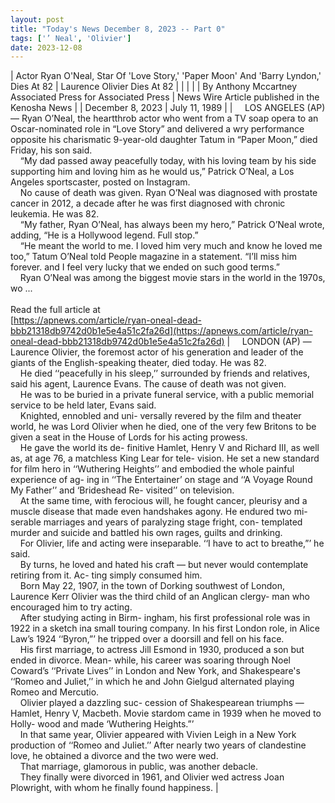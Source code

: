 ```yaml
---
layout: post
title: "Today's News December 8, 2023 -- Part 0"
tags: ['’ Neal', 'Olivier']
date: 2023-12-08
---
```


| Actor Ryan O'Neal, Star Of 'Love Story,' 'Paper Moon' And 'Barry Lyndon,' Dies At 82 | Laurence Olivier Dies At 82  |
|  |  |
| By Anthony Mccartney Associated Press for Associated Press | News Wire Article published in the Kenosha News |
| December 8, 2023 | July 11, 1989 |
| &nbsp;&nbsp;&nbsp;&nbsp;LOS ANGELES (AP) — Ryan O’Neal, the heartthrob actor who went from a TV soap opera to an Oscar-nominated role in “Love Story” and delivered a wry performance opposite his charismatic 9-year-old daughter Tatum in “Paper Moon,” died Friday, his son said.<br>&nbsp;&nbsp;&nbsp;&nbsp;“My dad passed away peacefully today, with his loving team by his side supporting him and loving him as he would us,” Patrick O’Neal, a Los Angeles sportscaster, posted on Instagram.<br>&nbsp;&nbsp;&nbsp;&nbsp;No cause of death was given. Ryan O’Neal was diagnosed with prostate cancer in 2012, a decade after he was first diagnosed with chronic leukemia. He was 82.<br>&nbsp;&nbsp;&nbsp;&nbsp;“My father, Ryan O’Neal, has always been my hero,” Patrick O’Neal wrote, adding, “He is a Hollywood legend. Full stop.”<br>&nbsp;&nbsp;&nbsp;&nbsp;“He meant the world to me. I loved him very much and know he loved me too,” Tatum O’Neal told People magazine in a statement. “I’ll miss him forever. and I feel very lucky that we ended on such good terms.”<br>&nbsp;&nbsp;&nbsp;&nbsp;Ryan O’Neal was among the biggest movie stars in the world in the 1970s, wo ...<br><br>Read the full article at<br>[https://apnews.com/article/ryan-oneal-dead-bbb21318db9742d0b1e5e4a51c2fa26d](https://apnews.com/article/ryan-oneal-dead-bbb21318db9742d0b1e5e4a51c2fa26d) | &nbsp;&nbsp;&nbsp;&nbsp;LONDON (AP) — Laurence Olivier, the foremost actor of his generation and leader of the giants of the English-speaking theater, died today. He was 82.<br>&nbsp;&nbsp;&nbsp;&nbsp;He died ‘‘peacefully in his sleep,’’ surrounded by friends and relatives, said his agent, Laurence Evans. The cause of death was not given.<br>&nbsp;&nbsp;&nbsp;&nbsp;He was to be buried in a private funeral service, with a public memorial service to be held later, Evans said.<br>&nbsp;&nbsp;&nbsp;&nbsp;Knighted, ennobled and uni- versally revered by the film and theater world, he was Lord Olivier when he died, one of the very few Britons to be given a seat in the House of Lords for his acting prowess.<br>&nbsp;&nbsp;&nbsp;&nbsp;He gave the world its de- finitive Hamlet, Henry V and Richard III, as well as, at age 76, a matchless King Lear for tele- vision. He set a new standard for film hero in ‘‘Wuthering Heights’’ and embodied the whole painful experience of ag- ing in ‘‘The Entertainer’ on stage and ‘‘A Voyage Round My Father’’ and ‘Brideshead Re- visited’’ on television.<br>&nbsp;&nbsp;&nbsp;&nbsp;At the same time, with ferocious will, he fought cancer, pleurisy and a muscle disease that made even handshakes agony. He endured two mi- serable marriages and years of paralyzing stage fright, con- templated murder and suicide and battled his own rages, guilts and drinking.<br>&nbsp;&nbsp;&nbsp;&nbsp;For Olivier, life and acting were inseparable. ‘‘I have to act to breathe,”’ he said.<br>&nbsp;&nbsp;&nbsp;&nbsp;By turns, he loved and hated his craft — but never would contemplate retiring from it. Ac- ting simply consumed him.<br>&nbsp;&nbsp;&nbsp;&nbsp;Born May 22, 1907, in the town of Dorking southwest of London, Laurence Kerr Olivier was the third child of an Anglican clergy- man who encouraged him to try acting.<br>&nbsp;&nbsp;&nbsp;&nbsp;After studying acting in Birm- ingham, his first professional role was in 1922 in a sketch ina small touring company. In his first London role, in Alice Law’s 1924 ‘‘Byron,”’ he tripped over a doorsill and fell on his face.<br>&nbsp;&nbsp;&nbsp;&nbsp;His first marriage, to actress Jill Esmond in 1930, produced a son but ended in divorce. Mean- while, his career was soaring through Noel Coward’s ‘‘Private Lives’’ in London and New York, and Shakespeare's ‘‘Romeo and Juliet,’’ in which he and John Gielgud alternated playing Romeo and Mercutio.<br>&nbsp;&nbsp;&nbsp;&nbsp;Olivier played a dazzling suc- cession of Shakespearean triumphs — Hamlet, Henry V, Macbeth. Movie stardom came in 1939 when he moved to Holly- wood and made ‘Wuthering Heights.”’<br>&nbsp;&nbsp;&nbsp;&nbsp;In that same year, Olivier appeared with Vivien Leigh in a New York production of ‘‘Romeo and Juliet.’’ After nearly two years of clandestine love, he obtained a divorce and the two were wed.<br>&nbsp;&nbsp;&nbsp;&nbsp;That marriage, glamorous in public, was another debacle.<br>&nbsp;&nbsp;&nbsp;&nbsp;They finally were divorced in 1961, and Olivier wed actress Joan Plowright, with whom he finally found happiness.  |